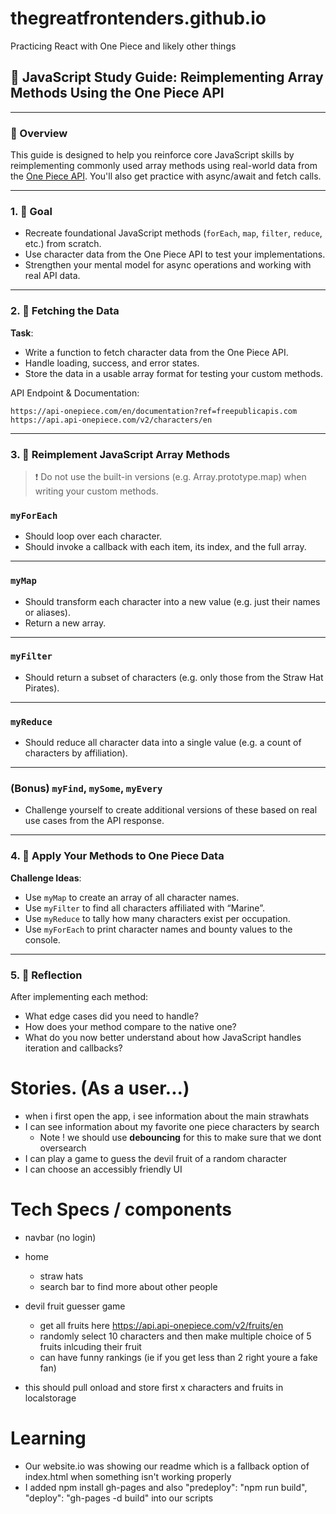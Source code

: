 # thegreatfrontenders.github.io
Practicing React with One Piece and likely other things 


## 📘 JavaScript Study Guide: Reimplementing Array Methods Using the One Piece API

---

### 🔰 Overview

This guide is designed to help you reinforce core JavaScript skills by reimplementing commonly used array methods using real-world data from the [One Piece API](https://api.api-onepiece.com/v2/characters/en). You'll also get practice with async/await and fetch calls.

---

### 1. 🧭 Goal

- Recreate foundational JavaScript methods (`forEach`, `map`, `filter`, `reduce`, etc.) from scratch.
- Use character data from the One Piece API to test your implementations.
- Strengthen your mental model for async operations and working with real API data.

---

### 2. 🌊 Fetching the Data

**Task**:

- Write a function to fetch character data from the One Piece API.
- Handle loading, success, and error states.
- Store the data in a usable array format for testing your custom methods.

API Endpoint & Documentation:

```
https://api-onepiece.com/en/documentation?ref=freepublicapis.com
https://api.api-onepiece.com/v2/characters/en
```

---

### 3. 🔁 Reimplement JavaScript Array Methods

> ❗ Do not use the built-in versions (e.g. Array.prototype.map) when writing your custom methods.
> 

### `myForEach`

- Should loop over each character.
- Should invoke a callback with each item, its index, and the full array.

---

### `myMap`

- Should transform each character into a new value (e.g. just their names or aliases).
- Return a new array.

---

### `myFilter`

- Should return a subset of characters (e.g. only those from the Straw Hat Pirates).

---

### `myReduce`

- Should reduce all character data into a single value (e.g. a count of characters by affiliation).

---

### (Bonus) `myFind`, `mySome`, `myEvery`

- Challenge yourself to create additional versions of these based on real use cases from the API response.

---

### 4. 🧪 Apply Your Methods to One Piece Data

**Challenge Ideas**:

- Use `myMap` to create an array of all character names.
- Use `myFilter` to find all characters affiliated with “Marine”.
- Use `myReduce` to tally how many characters exist per occupation.
- Use `myForEach` to print character names and bounty values to the console.

---

### 5. 🧠 Reflection

After implementing each method:

- What edge cases did you need to handle?
- How does your method compare to the native one?
- What do you now better understand about how JavaScript handles iteration and callbacks?

# Stories. (As a user...)

- when i first open the app, i see information about the main strawhats 
- I can see information about my favorite one piece characters by search 
    - Note ! we should use **debouncing** for this to make sure that we dont oversearch 
- I can play a game to guess the devil fruit of a random character 
- I can choose an accessibly friendly UI 


# Tech Specs / components

- navbar (no login)
- home
    - straw hats 
    - search bar to find more about other people
- devil fruit guesser game
    - get all fruits here https://api.api-onepiece.com/v2/fruits/en
    - randomly select 10 characters and then make multiple choice of 5 fruits inlcuding their fruit 
    - can have funny rankings (ie if you get less than 2 right youre a fake fan)

- this should pull onload and store first x characters and fruits in localstorage 

# Learning
- Our website.io was showing our readme which is a fallback option of index.html when something isn't working properly
- I added npm install gh-pages and also "predeploy": "npm run build",
  "deploy": "gh-pages -d build" into our scripts